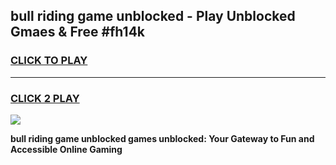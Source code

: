 
## bull riding game unblocked - Play Unblocked Gmaes & Free #fh14k
<h3>
<a href="https://premium.freeplayer.one?title=bull_riding_game_unblocked&ref=03M">CLICK TO PLAY</a></h3>
<hr>

<h3>
<a href="https://premium.freeplayer.one?title=bull_riding_game_unblocked&ref=03M">CLICK 2 PLAY</a>
  
</h3>

<a href="https://premium.freeplayer.one?title=bull_riding_game_unblocked&ref=03M"><img src="https://clearcache.store/games.png"></a>


**bull riding game unblocked games unblocked: Your Gateway to Fun and Accessible Online Gaming**
